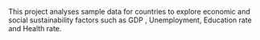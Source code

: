 This project analyses sample data for countries to explore economic and social sustainability factors such as GDP , Unemployment, Education rate and Health rate.

